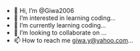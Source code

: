 - 👋 Hi, I’m @Giwa2006
- 👀 I’m interested in learning coding...
- 🌱 I’m currently learning coding...
- 💞️ I’m looking to collaborate on  ...
- 📫 How to reach me giwa.y@yahoo.com...

<!---
Giwa2006/Giwa2006 is a ✨ special ✨ repository because its `README.md` (this file) appears on your GitHub profile.
You can click the Preview link to take a look at your changes.
--->
